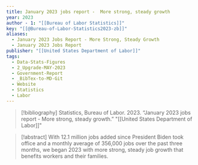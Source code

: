```yaml
---
title: January 2023 jobs report -  More strong, steady growth
year: 2023
author - 1: "[[Bureau of Labor Statistics]]"
key: "[[@Bureau-of-Labor-Statistics2023-zb]]"
aliases:
  - January 2023 Jobs Report - More Strong, Steady Growth
  - January 2023 Jobs Report
publisher: "[[United States Department of Labor]]"
tags:
  - Data-Stats-Figures
  - 2_Upgrade-MAY-2023
  - Government-Report
  - _BibTex-to-MD-Git
  - Website
  - Statistics
  - Labor
---
```


> [!bibliography]
> Statistics, Bureau of Labor. 2023. “January 2023 jobs report -  More strong, steady growth.” "[[United States Department of Labor]]"

> [!abstract]
> With 12.1 million jobs added since President Biden took office and a monthly average of 356,000 jobs over the past three months, we began 2023 with more strong, steady job growth that benefits workers and their families.